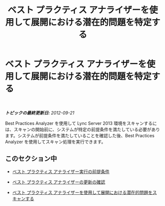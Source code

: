 ﻿---
title: ベスト プラクティス アナライザーを使用して展開における潜在的問題を特定する
TOCTitle: ベスト プラクティス アナライザーを使用して展開における潜在的問題を特定する
ms:assetid: 0903063c-4766-4406-92f1-dfea48f274a5
ms:mtpsurl: https://technet.microsoft.com/ja-jp/library/Gg591342(v=OCS.15)
ms:contentKeyID: 48271185
ms.date: 05/19/2016
mtps_version: v=OCS.15
ms.translationtype: HT
---

# ベスト プラクティス アナライザーを使用して展開における潜在的問題を特定する

 

_**トピックの最終更新日:** 2012-09-21_

Best Practices Analyzer を使用して Lync Server 2013 環境をスキャンするには、スキャンの開始前に、システムが特定の前提条件を満たしている必要があります。システムが前提条件を満たしていることを確認した後、Best Practices Analyzer を使用してスキャン処理を実行できます。

## このセクション中

  - [ベスト プラクティス アナライザー実行の前提条件](lync-server-2013-prerequisites-for-running-best-practices-analyzer.md)

  - [ベスト プラクティス アナライザーの更新の確認](lync-server-2013-checking-for-updates-to-best-practices-analyzer.md)

  - [ベスト プラクティス アナライザーを使用して展開における潜在的問題をスキャンする](lync-server-2013-using-best-practices-analyzer-to-scan-your-deployment-for-potential-issues.md)

